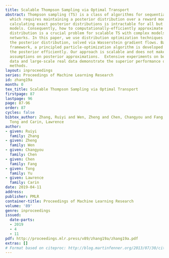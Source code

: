 ```yaml
---
title: Scalable Thompson Sampling via Optimal Transport
abstract: Thompson sampling (TS) is a class of algorithms for sequential decision-making,
  which requires maintaining a posterior distribution over a reward model. However,
  calculating exact posterior distributions is intractable for all but the simplest
  models. Consequently, how to computationally-efficiently approximate a posterior
  distribution is a crucial problem for scalable TS with complex models, such as neural
  networks. In this paper, we use distribution optimization techniques to approximate
  the posterior distribution, solved via Wasserstein gradient flows. Based on the
  framework, a principled particle-optimization algorithm is developed for TS to approximate
  the posterior efficiently. Our approach is scalable and does not make explicit distribution
  assumptions on posterior approximations.  Extensive experiments on both synthetic
  data and large-scale real data demonstrate the superior performance of the proposed
  methods.
layout: inproceedings
series: Proceedings of Machine Learning Research
id: zhang19a
month: 0
tex_title: Scalable Thompson Sampling via Optimal Transport
firstpage: 87
lastpage: 96
page: 87-96
order: 87
cycles: false
bibtex_author: Zhang, Ruiyi and Wen, Zheng and Chen, Changyou and Fang, Chen and Yu,
  Tong and Carin, Lawrence
author:
- given: Ruiyi
  family: Zhang
- given: Zheng
  family: Wen
- given: Changyou
  family: Chen
- given: Chen
  family: Fang
- given: Tong
  family: Yu
- given: Lawrence
  family: Carin
date: 2019-04-11
address: 
publisher: PMLR
container-title: Proceedings of Machine Learning Research
volume: '89'
genre: inproceedings
issued:
  date-parts:
  - 2019
  - 4
  - 11
pdf: http://proceedings.mlr.press/v89/zhang19a/zhang19a.pdf
extras: []
# Format based on citeproc: http://blog.martinfenner.org/2013/07/30/citeproc-yaml-for-bibliographies/
---
```

